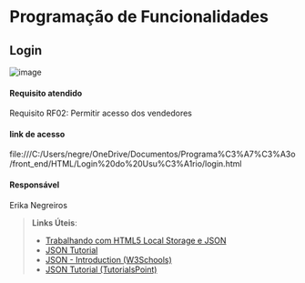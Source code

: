# Programação de Funcionalidades


## Login 
![image](https://github.com/ICEI-PUC-Minas-PMV-ADS/pmv-ads-2023-2-e1-proj-web-t11-pmv-ads-2023-2-e1-proj-web-t11/assets/149336734/39af3f35-0108-46bf-9b38-7abf4239159b)

#### Requisito atendido
Requisito RF02: Permitir acesso dos vendedores

#### link de acesso

file:///C:/Users/negre/OneDrive/Documentos/Programa%C3%A7%C3%A3o/front_end/HTML/Login%20do%20Usu%C3%A1rio/login.html

#### Responsável

Erika Negreiros


> **Links Úteis**:
> - [Trabalhando com HTML5 Local Storage e JSON](https://www.devmedia.com.br/trabalhando-com-html5-local-storage-e-json/29045)
> - [JSON Tutorial](https://www.w3resource.com/JSON)
> - [JSON - Introduction (W3Schools)](https://www.w3schools.com/js/js_json_intro.asp)
> - [JSON Tutorial (TutorialsPoint)](https://www.tutorialspoint.com/json/index.htm)

